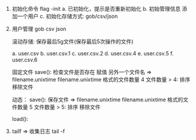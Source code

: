1. 初始化命令
    flag -init
    a. 已初始化，提示是否重新初始化
    b. 初始管理信息
        添加一个用户
    c. 初始化存储方式: gob/csv/json


2. 用户管理
    gob
    csv
    json

    滚动存储: 保存最后5g文件(保存最后5次操作的文件)

    a. user.csv
    b. user.csv.1
    c. user.csv.2
    d. user.csv.4
    e. user.csv.5
    f. user.csv.6

    固定文件
    save():
        检查文件是否存在
            赋值 另外一个文件名 => filename.unixtime
        filename.unixtime 格式的文件数量 4
        文件数量 > 4:
            排序
            移除文件

    动态：
    save():
        保存文件 => filename.unixtime
        filename.unixtime 格式的文件数量 5
        文件数量 > 5:
            排序
            移除文件

    load():

3. tailf => 收集日志
    tail -f